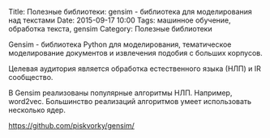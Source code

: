 Title: Полезные библиотеки: gensim - библиотека для моделирования над текстами
Date: 2015-09-17 10:00
Tags: машинное обучение, обработка текста, gensim
Category: Полезные библиотеки

Gensim - библиотека Python для моделирования, тематическое моделирование документов и извлечения подобия с больших корпусов.

Целевая аудитория является обработка естественного языка (НЛП) и IR сообщество.

В Gensim реализованы популярные алгоритмы НЛП. Например, word2vec. Большинство реализаций алгоритмов умеет использовать несколько ядер.

https://github.com/piskvorky/gensim/